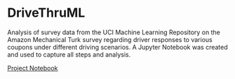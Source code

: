 # DriveThruML
Analysis of survey data from the UCI Machine Learning Repository on the Amazon Mechanical Turk survey regarding driver responses to various coupons under different driving scenarios. A Jupyter Notebook was created and used to capture all steps and analysis.

<a href= "https://github.com/n8mauer/DriveThruML/blob/main/notebook/Project%20File.ipynb"> Project Notebook</a>


